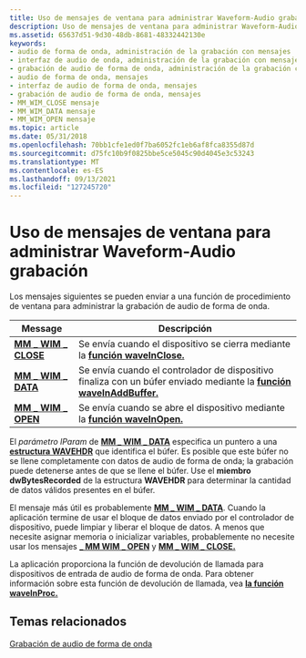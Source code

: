 ```yaml
---
title: Uso de mensajes de ventana para administrar Waveform-Audio grabación
description: Uso de mensajes de ventana para administrar Waveform-Audio grabación
ms.assetid: 65637d51-9d30-48db-8681-48332442130e
keywords:
- audio de forma de onda, administración de la grabación con mensajes
- interfaz de audio de onda, administración de la grabación con mensajes
- grabación de audio de forma de onda, administración de la grabación con mensajes
- audio de forma de onda, mensajes
- interfaz de audio de forma de onda, mensajes
- grabación de audio de forma de onda, mensajes
- MM_WIM_CLOSE mensaje
- MM_WIM_DATA mensaje
- MM_WIM_OPEN mensaje
ms.topic: article
ms.date: 05/31/2018
ms.openlocfilehash: 70bb1cfe1ed0f7ba6052fc1eb6af8fca8355d87d
ms.sourcegitcommit: d75fc10b9f0825bbe5ce5045c90d4045e3c53243
ms.translationtype: MT
ms.contentlocale: es-ES
ms.lasthandoff: 09/13/2021
ms.locfileid: "127245720"
---
```

# <a name="using-window-messages-to-manage-waveform-audio-recording"></a>Uso de mensajes de ventana para administrar Waveform-Audio grabación

Los mensajes siguientes se pueden enviar a una función de procedimiento de ventana para administrar la grabación de audio de forma de onda.



| Message                                | Descripción                                                                                                                  |
|----------------------------------------|------------------------------------------------------------------------------------------------------------------------------|
| [**MM \_ WIM \_ CLOSE**](mm-wim-close.md) | Se envía cuando el dispositivo se cierra mediante la [**función waveInClose.**](/windows/win32/api/mmeapi/nf-mmeapi-waveinclose)                                     |
| [**MM \_ WIM \_ DATA**](mm-wim-data.md)   | Se envía cuando el controlador de dispositivo finaliza con un búfer enviado mediante la [**función waveInAddBuffer.**](/windows/win32/api/mmeapi/nf-mmeapi-waveinaddbuffer) |
| [**MM \_ WIM \_ OPEN**](mm-wim-open.md)   | Se envía cuando se abre el dispositivo mediante la [**función waveInOpen.**](/windows/win32/api/mmeapi/nf-mmeapi-waveinopen)                                       |



 

El *parámetro lParam* de [**MM \_ WIM \_ DATA**](mm-wim-data.md) especifica un puntero a una [**estructura WAVEHDR**](/windows/win32/api/mmeapi/ns-mmeapi-wavehdr) que identifica el búfer. Es posible que este búfer no se llene completamente con datos de audio de forma de onda; la grabación puede detenerse antes de que se llene el búfer. Use el **miembro dwBytesRecorded** de la estructura **WAVEHDR** para determinar la cantidad de datos válidos presentes en el búfer.

El mensaje más útil es probablemente [**MM \_ WIM \_ DATA**](mm-wim-data.md). Cuando la aplicación termine de usar el bloque de datos enviado por el controlador de dispositivo, puede limpiar y liberar el bloque de datos. A menos que necesite asignar memoria o inicializar variables, probablemente no necesite usar los mensajes [**\_ MM WIM \_ OPEN**](mm-wim-open.md) y [**MM \_ WIM \_ CLOSE.**](mm-wim-close.md)

La aplicación proporciona la función de devolución de llamada para dispositivos de entrada de audio de forma de onda. Para obtener información sobre esta función de devolución de llamada, vea [**la función waveInProc.**](/previous-versions//dd743849(v=vs.85))

## <a name="related-topics"></a>Temas relacionados

<dl> <dt>

[Grabación de audio de forma de onda](recording-waveform-audio.md)
</dt> </dl>

 

 